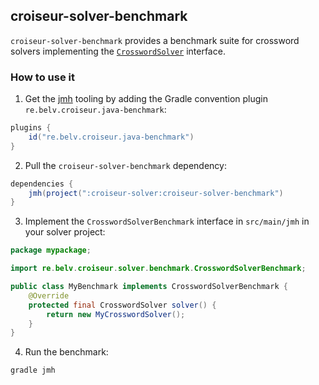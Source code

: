 <!--
SPDX-FileCopyrightText: 2024 Antoine Belvire
SPDX-License-Identifier: GPL-3.0-or-later
-->

## croiseur-solver-benchmark

`croiseur-solver-benchmark` provides a benchmark suite for crossword solvers implementing the [
`CrosswordSolver`](../../croiseur-spi/croiseur-spi-solver/src/main/java/re/belv/croiseur/spi/solver/CrosswordSolver.java)
interface.

### How to use it

1. Get the [jmh](https://github.com/openjdk/jmh) tooling by adding the Gradle convention plugin
   `re.belv.croiseur.java-benchmark`:

```gradle
plugins {
    id("re.belv.croiseur.java-benchmark")
}
```

2. Pull the `croiseur-solver-benchmark` dependency:

```gradle
dependencies {
    jmh(project(":croiseur-solver:croiseur-solver-benchmark")
}
```

3. Implement the `CrosswordSolverBenchmark` interface in `src/main/jmh` in your solver project:

```java
package mypackage;

import re.belv.croiseur.solver.benchmark.CrosswordSolverBenchmark;

public class MyBenchmark implements CrosswordSolverBenchmark {
    @Override
    protected final CrosswordSolver solver() {
        return new MyCrosswordSolver();
    }
}
```

4. Run the benchmark:

```shell
gradle jmh
```
